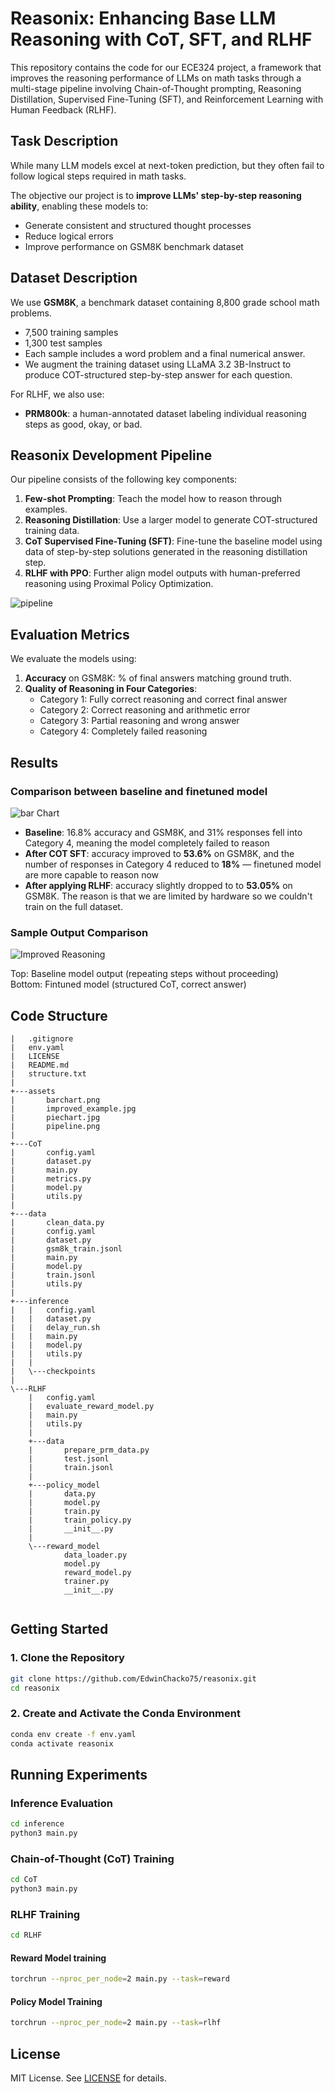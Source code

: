 # Reasonix: Enhancing Base LLM Reasoning with CoT, SFT, and RLHF

This repository contains the code for our ECE324 project, a framework that improves the reasoning performance of LLMs on math tasks through a multi-stage pipeline involving Chain-of-Thought prompting, Reasoning Distillation, Supervised Fine-Tuning (SFT), and Reinforcement Learning with Human Feedback (RLHF).


## Task Description

While many LLM models excel at next-token prediction, but they often fail to follow logical steps required in math tasks.

The objective our project is to **improve LLMs' step-by-step reasoning ability**, enabling these models to:
- Generate consistent and structured thought processes
- Reduce logical errors
- Improve performance on GSM8K benchmark dataset


## Dataset Description

We use **GSM8K**, a benchmark dataset containing 8,800 grade school math problems.

- 7,500 training samples
- 1,300 test samples
- Each sample includes a word problem and a final numerical answer.
- We augment the training dataset using LLaMA 3.2 3B-Instruct to produce COT-structured step-by-step answer for each question.

For RLHF, we also use:
- **PRM800k**: a human-annotated dataset labeling individual reasoning steps as good, okay, or bad.


## Reasonix Development Pipeline

Our pipeline consists of the following key components:
1. **Few-shot Prompting**: Teach the model how to reason through examples.
2. **Reasoning Distillation**: Use a larger model to generate COT-structured training data.
3. **CoT Supervised Fine-Tuning (SFT)**: Fine-tune the baseline model using data of step-by-step solutions generated in the reasoning distillation step.
4. **RLHF with PPO**: Further align model outputs with human-preferred reasoning using Proximal Policy Optimization.

<img src="./assets/pipeline.png" alt="pipeline" style="max-width: 50%;" />



## Evaluation Metrics

We evaluate the models using:

1. **Accuracy** on GSM8K: % of final answers matching ground truth.
2. **Quality of Reasoning in Four Categories**:
   - Category 1: Fully correct reasoning and correct final answer  
   - Category 2: Correct reasoning and arithmetic error  
   - Category 3: Partial reasoning and wrong answer  
   - Category 4: Completely failed reasoning


## Results

### Comparison between baseline and finetuned model


<img src="./assets/barchart.png" alt="bar Chart" style="max-width: 25%;" />

- **Baseline**: 16.8% accuracy and GSM8K, and 31% responses fell into Category 4, meaning the model completely failed to reason
- **After COT SFT**: accuracy improved to **53.6%** on GSM8K, and the number of responses in Category 4 reduced to **18%** — finetuned model are more capable to reason now
- **After applying RLHF**: accuracy slightly dropped to to **53.05%** on GSM8K. The reason is that we are limited by hardware so we couldn't train on the full dataset.

### Sample Output Comparison

![Improved Reasoning](./assets/improved_example.jpg)

Top: Baseline model output (repeating steps without proceeding)  
Bottom: Fintuned model (structured CoT, correct answer)

## Code Structure

```text |   .gitattributes
|   .gitignore
|   env.yaml
|   LICENSE
|   README.md
|   structure.txt
|   
+---assets
|       barchart.png
|       improved_example.jpg
|       piechart.jpg
|       pipeline.png
|       
+---CoT
|       config.yaml
|       dataset.py
|       main.py
|       metrics.py
|       model.py
|       utils.py
|       
+---data
|       clean_data.py
|       config.yaml
|       dataset.py
|       gsm8k_train.jsonl
|       main.py
|       model.py
|       train.jsonl
|       utils.py
|       
+---inference
|   |   config.yaml
|   |   dataset.py
|   |   delay_run.sh
|   |   main.py
|   |   model.py
|   |   utils.py
|   |   
|   \---checkpoints
|               
\---RLHF
    |   config.yaml
    |   evaluate_reward_model.py
    |   main.py
    |   utils.py
    |   
    +---data
    |       prepare_prm_data.py
    |       test.jsonl
    |       train.jsonl
    |       
    +---policy_model
    |       data.py
    |       model.py
    |       train.py
    |       train_policy.py
    |       __init__.py
    |       
    \---reward_model
            data_loader.py
            model.py
            reward_model.py
            trainer.py
            __init__.py
            
```



## Getting Started

### 1. Clone the Repository

```bash
git clone https://github.com/EdwinChacko75/reasonix.git
cd reasonix
```

### 2. Create and Activate the Conda Environment

```bash
conda env create -f env.yaml
conda activate reasonix
```

## Running Experiments

### Inference Evaluation

```bash
cd inference
python3 main.py
```

### Chain-of-Thought (CoT) Training

```bash
cd CoT
python3 main.py
```

### RLHF Training

```bash
cd RLHF
```
#### Reward Model training
```bash
torchrun --nproc_per_node=2 main.py --task=reward
```
#### Policy Model Training
```bash
torchrun --nproc_per_node=2 main.py --task=rlhf
```
## License

MIT License. See [LICENSE](./LICENSE) for details.

